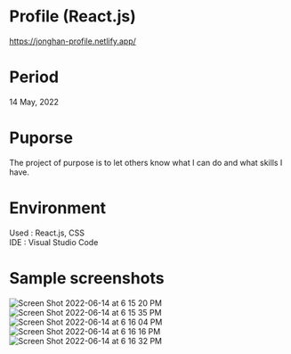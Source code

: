 # Profile (React.js)
https://jonghan-profile.netlify.app/

# Period
14 May, 2022

# Puporse
The project of purpose is to let others know what I can do and what skills I have.

# Environment
Used : React.js, CSS  
IDE : Visual Studio Code

# Sample screenshots 
![Screen Shot 2022-06-14 at 6 15 20 PM](https://user-images.githubusercontent.com/90344204/173710317-d9df29b8-0882-4e71-a5eb-d5446074be4b.png)
![Screen Shot 2022-06-14 at 6 15 35 PM](https://user-images.githubusercontent.com/90344204/173710324-5aa5f62d-3d42-4941-aa63-db7ec90c163f.png)
![Screen Shot 2022-06-14 at 6 16 04 PM](https://user-images.githubusercontent.com/90344204/173710328-c0849541-be89-4737-9756-1d90f77f612b.png)
![Screen Shot 2022-06-14 at 6 16 16 PM](https://user-images.githubusercontent.com/90344204/173710333-34243ded-547d-4a2b-b1c0-2badc95260b9.png)
![Screen Shot 2022-06-14 at 6 16 32 PM](https://user-images.githubusercontent.com/90344204/173710338-42b57f68-1a43-4af0-8ade-137fb79a4a7a.png)
